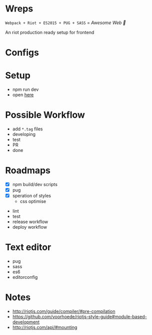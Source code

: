 # Wreps

`Webpack + Riot + ES2015 + PUG + SASS` = *Awesome Web :100:*

An riot production ready setup for frontend

# Configs

# Setup

- npm run dev
- open [here](http://localhost:5678)

# Possible Workflow

- add `*.tag` files
- developing
- test
- PR
- done

# Roadmaps

- [x] npm build/dev scripts
- [x] pug
- [x] speration of styles
    - css optimise
- lint
- test
- release workflow
- deploy workflow

# Text editor

- pug
- sass
- es6
- editorconfig

# Notes

- http://riotjs.com/guide/compiler/#pre-compilation
- https://github.com/voorhoede/riotjs-style-guide#module-based-development
- http://riotjs.com/api/#mounting
